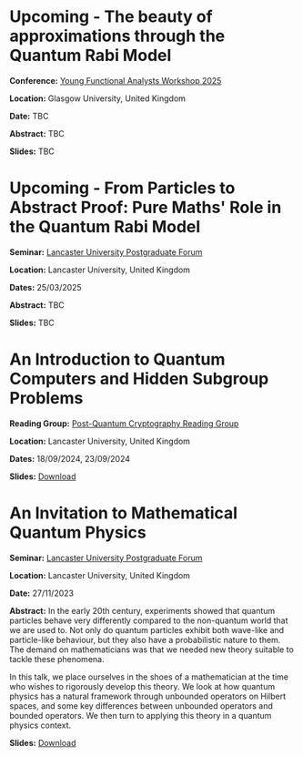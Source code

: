 # Upcoming - The beauty of approximations through the Quantum Rabi Model

**Conference:** [Young Functional Analysts Workshop 2025](https://sites.google.com/view/yfaw2025/home)

**Location:** Glasgow University, United Kingdom

**Date:** TBC

**Abstract:** TBC

**Slides:** TBC


# Upcoming - From Particles to Abstract Proof: Pure Maths' Role in the Quantum Rabi Model

**Seminar:** [Lancaster University Postgraduate Forum](https://www.lancaster.ac.uk/maths/)

**Location:** Lancaster University, United Kingdom

**Dates:** 25/03/2025

**Abstract:** TBC

**Slides:** TBC

# An Introduction to Quantum Computers and Hidden Subgroup Problems

**Reading Group:** [Post-Quantum Cryptography Reading Group](https://www.lancaster.ac.uk/maths/)

**Location:** Lancaster University, United Kingdom

**Dates:** 18/09/2024, 23/09/2024

**Slides:** [Download](assets/slides/intro_to_quantum_algorithms_both_talks.pdf)

# An Invitation to Mathematical Quantum Physics

**Seminar:** [Lancaster University Postgraduate Forum](https://www.lancaster.ac.uk/maths/)

**Location:** Lancaster University, United Kingdom

**Date:** 27/11/2023

**Abstract:** In the early 20th century, experiments showed that quantum particles behave very differently compared to the non-quantum world that we are used to. Not only do quantum particles exhibit both wave-like and particle-like behaviour, but they also have a probabilistic nature to them. The demand on mathematicians was that we needed new theory suitable to tackle these phenomena.

 

In this talk, we place ourselves in the shoes of a mathematician at the time who wishes to rigorously develop this theory. We look at how quantum physics has a natural framework through unbounded operators on Hilbert spaces, and some key differences between unbounded operators and bounded operators. We then turn to applying this theory in a quantum physics context.

**Slides:** [Download](assets/slides/invitation_to_mathematical_quantum_physics.pdf)